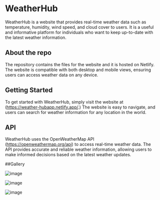 # WeatherHub
WeatherHub is a website that provides real-time weather data such as temperature, humidity, wind speed, and cloud cover to users. 
It is a useful and informative platform for individuals who want to keep up-to-date with the latest weather information.

## About the repo
The repository contains the files for the website and it is hosted on Netlify. The website is compatible with both desktop and mobile views, 
ensuring users can access weather data on any device.

## Getting Started
To get started with WeatherHub, simply visit the website at (https://weather-hubapp.netlify.app/.)
The website is easy to navigate, and users can search for weather information for any location in the world.

## API
WeatherHub uses the OpenWeatherMap API (https://openweathermap.org/api) to access real-time weather data. 
The API provides accurate and reliable weather information,
allowing users to make informed decisions based on the latest weather updates.

##Gallery

![image](https://user-images.githubusercontent.com/103712713/234863167-3d965f23-dec3-4153-856d-a82bf594450e.png)


![image](https://user-images.githubusercontent.com/103712713/234863892-9f5e01e9-4e26-4916-9b29-09f4b1e5c739.png)


![image](https://user-images.githubusercontent.com/103712713/234862992-624e9722-55be-4b81-8d91-9f774e641f86.png)

